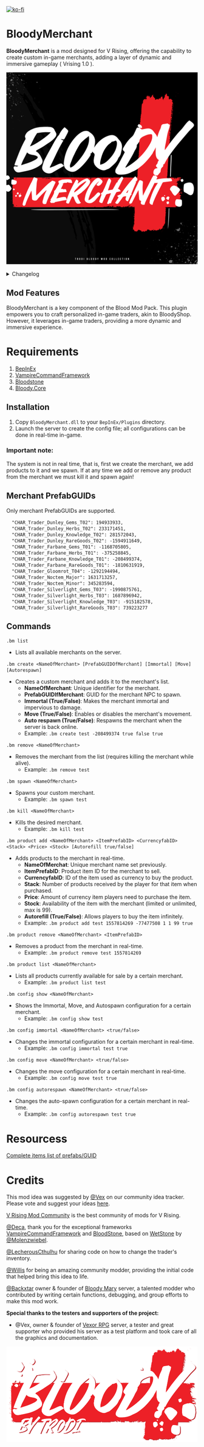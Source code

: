 [![ko-fi](https://ko-fi.com/img/githubbutton_sm.svg)](https://ko-fi.com/K3K8ENRQY)

# BloodyMerchant

**BloodyMerchant** is a mod designed for V Rising, offering the capability to create custom in-game merchants, adding a layer of dynamic and immersive gameplay ( Vrising 1.0 ).

![BloodyMerchant](https://github.com/oscarpedrero/BloodyMerchant/blob/master/Images/BloodyMerchant.png?raw=true)

<details>
<summary>Changelog</summary>

`1.0.4`
- Bloody.Core dependency removed as dll and added as framework

`1.0.3`
- Refactored the Patch system
- Added Bloody.Core.
- Added restriction to the create command so that only valid merchant PrefabsGUIDs can be added
- Improved performance.

`1.0.0`
- Fix with Autorespawn
- Updated to a VRising 1.0 
- Added the functionality to show the icon on the merchant map

`0.2.0`
- Fix Autorefill
- Fixed a problem with products that did not work correctly

`0.1.0`
- Fix Autorefill by [@Backxtar](https://github.com/Backxtar)

`0.0.1`
- Initial public release of the mod
</details>

## Mod Features
BloodyMerchant is a key component of the Blood Mod Pack. This plugin empowers you to craft personalized in-game traders, akin to BloodyShop. However, it leverages in-game traders, providing a more dynamic and immersive experience.

# Requirements

1. [BepInEx](https://github.com/BepInEx/BepInEx)
2. [VampireCommandFramework](https://github.com/decaprime/VampireCommandFramework)
3. [Bloodstone](https://github.com/decaprime/Bloodstone)
3. [Bloody.Core](https://github.com/oscarpedrero/BloodyCore)

## Installation
1. Copy `BloodyMerchant.dll` to your `BepInEx/Plugins` directory.
2. Launch the server to create the config file; all configurations can be done in real-time in-game.

### Important note:
The system is not in real time, that is, first we create the merchant, we add products to it and we spawn.
If at any time we add or remove any product from the merchant we must kill it and spawn again!

## Merchant PrefabGUIDs

Only merchant PrefabGUIDs are supported.

```ansi
  "CHAR_Trader_Dunley_Gems_T02": 194933933,
  "CHAR_Trader_Dunley_Herbs_T02": 233171451,
  "CHAR_Trader_Dunley_Knowledge_T02": 281572043,
  "CHAR_Trader_Dunley_RareGoods_T02": -1594911649,
  "CHAR_Trader_Farbane_Gems_T01": -1168705805,
  "CHAR_Trader_Farbane_Herbs_T01": -375258845,
  "CHAR_Trader_Farbane_Knowledge_T01": -208499374,
  "CHAR_Trader_Farbane_RareGoods_T01": -1810631919,
  "CHAR_Trader_Gloomrot_T04": -1292194494,
  "CHAR_Trader_Noctem_Major": 1631713257,
  "CHAR_Trader_Noctem_Minor": 345283594,
  "CHAR_Trader_Silverlight_Gems_T03": -1990875761,
  "CHAR_Trader_Silverlight_Herbs_T03": 1687896942,
  "CHAR_Trader_Silverlight_Knowledge_T03": -915182578,
  "CHAR_Trader_Silverlight_RareGoods_T03": 739223277
```

## Commands


```ansi
.bm list
```
- Lists all available merchants on the server.
```ansi
.bm create <NameOfMerchant> [PrefabGUIDOfMerchant] [Immortal] [Move] [Autorespawn]
```
- Creates a custom merchant and adds it to the merchant's list.
  - **NameOfMerchant**: Unique identifier for the merchant.
  - **PrefabGUIDIfMerchant**: GUID for the merchant NPC to spawn.
  - **Immortal (True/False)**: Makes the merchant immortal and impervious to damage.
  - **Move (True/False)**: Enables or disables the merchant's movement.
  - **Auto respawn (True/False)**: Respawns the merchant when the server is back online.
  - Example: `.bm create test -208499374 true false true`
```ansi
.bm remove <NameOfMerchant>
```
- Removes the merchant from the list (requires killing the merchant while alive).
  - Example: `.bm remove test`
```ansi
.bm spawn <NameOfMerchant>
```
- Spawns your custom merchant.
  - Example: `.bm spawn test`
```ansi
.bm kill <NameOfMerchant>
```
- Kills the desired merchant.
  - Example: `.bm kill test`
```ansi
.bm product add <NameOfMerchant> <ItemPrefabID> <CurrencyfabID> <Stack> <Price> <Stock> [Autorefill true/false]
```
- Adds products to the merchant in real-time.
  - **NameOfMerchat**: Unique merchant name set previously.
  - **ItemPrefabID**: Product item ID for the merchant to sell.
  - **CurrencyfabID**: ID of the item used as currency to buy the product.
  - **Stack**: Number of products received by the player for that item when purchased.
  - **Price**: Amount of currency item players need to purchase the item.
  - **Stock**: Availability of the item with the merchant (limited or unlimited, max is 99).
  - **Autorefill (True/False)**: Allows players to buy the item infinitely.
  - Example: `.bm product add test 1557814269 -77477508 1 1 99 true`
```ansi
.bm product remove <NameOfMerchant> <ItemPrefabID>
```
- Removes a product from the merchant in real-time.
  - Example: `.bm product remove test 1557814269`
```ansi
.bm product list <NameOfMerchant>
```
- Lists all products currently available for sale by a certain merchant.
  - Example:  `.bm product list test`
```ansi
.bm config show <NameOfMerchant>
```
- Shows the Immortal, Move, and Autospawn configuration for a certain merchant.
  - Example: `.bm config show test`
```ansi
.bm config immortal <NameOfMerchant> <true/false>
```
- Changes the immortal configuration for a certain merchant in real-time.
  - Example: `.bm config immortal test true`
```ansi
.bm config move <NameOfMerchant> <true/false>
```
- Changes the move configuration for a certain merchant in real-time.
  - Example: `.bm config move test true`
```ansi
.bm config autorespawn <NameOfMerchant> <true/false>
```
- Changes the auto-spawn configuration for a certain merchant in real-time.
  - Example: `.bm config autorespawn test true`

# Resourcess

[Complete items list of prefabs/GUID](https://discord.com/channels/978094827830915092/1117273637024714862/1117273642817044571)

# Credits

This mod idea was suggested by [@Vex](https://ideas.vrisingmods.com/posts/96/enhanced-traders) on our community idea tracker. Please vote and suggest your ideas [here](https://ideas.vrisingmods.com/).

[V Rising Mod Community](https://discord.gg/vrisingmods) is the best community of mods for V Rising.

[@Deca](https://github.com/decaprime), thank you for the exceptional frameworks [VampireCommandFramework](https://github.com/decaprime/VampireCommandFramework) and [BloodStone](https://github.com/decaprime/Bloodstone), based on [WetStone](https://github.com/molenzwiebel/Wetstone) by [@Molenzwiebel](https://github.com/molenzwiebel).

[@LecherousCthulhu](https://github.com/HasturDev) for sharing code on how to change the trader's inventory.

[@Willis](https://github.com/emelonakos) for being an amazing community modder, providing the initial code that helped bring this idea to life.

[@Backxtar](https://github.com/Backxtar) owner & founder of [Bloody Mary](https://discord.gg/sE2hqbxUU4) server, a talented modder who contributed by writing certain functions, debugging, and group efforts to make this mod work.

**Special thanks to the testers and supporters of the project:**

- @Vex, owner & founder of [Vexor RPG](https://discord.gg/JpVsKVvKNR) server, a tester and great supporter who provided his server as a test platform and took care of all the graphics and documentation.

![Bloody](https://github.com/oscarpedrero/BloodyMerchant/blob/master/Images/Bloody.png?raw=true)
